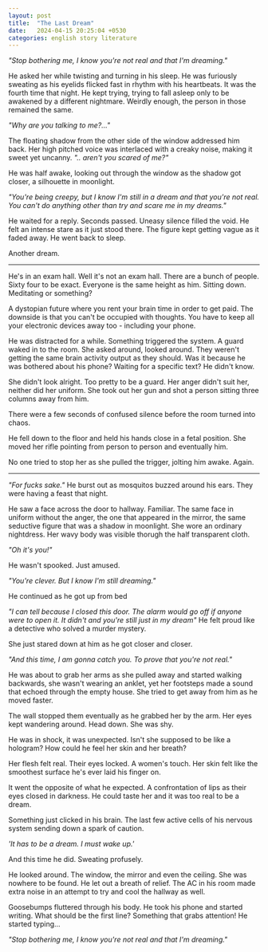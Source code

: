 ```yaml
---
layout: post
title:  "The Last Dream"
date:   2024-04-15 20:25:04 +0530
categories: english story literature
---
```


_"Stop bothering me, I know you're not real and that I'm dreaming."_

He asked her while twisting and turning in his sleep. He was furiously sweating as his eyelids flicked fast in rhythm with his heartbeats.
It was the fourth time that night. He kept trying, trying to fall asleep only to be awakened by a different nightmare. Weirdly enough, the person in those remained the same. 



_"Why are you talking to me?..."_

The floating shadow from the other side of the window addressed him back. 
Her high pitched voice was interlaced with a creaky noise, making it sweet yet uncanny. 
_".. aren't you scared of me?"_

He was half awake, looking out through the window as the shadow got closer, a silhouette in moonlight. 

_"You're being creepy, but I know I'm still in a dream and that you're not real. You can't do anything other than try and scare me in my dreams."_

He waited for a reply. Seconds passed. Uneasy silence filled the void. He felt an intense stare as it just stood there. The figure kept getting vague as it faded away. He went back to sleep.

Another dream.

------

He's in an exam hall. Well it's not an exam hall. There are a bunch of people. Sixty four to be exact. Everyone is the same height as him. Sitting down. Meditating or something?

A dystopian future where you rent your brain time in order to get paid. The downside is that you can't be occupied with thoughts. You have to keep all your electronic devices away too - including your phone. 

He was distracted for a while. Something triggered the system. A guard waked in to the room. She asked around, looked around. They weren't getting the same brain activity output as they should. Was it because he was bothered about his phone? Waiting for a specific text? He didn't know.

She didn't look alright. Too pretty to be a guard. Her anger didn't suit her, neither did her uniform. She took out her gun and shot a person sitting three columns away from him.

There were a few seconds of confused silence before the room turned into chaos. 

He fell down to the floor and held his hands close in a fetal position. She moved her rifle pointing from person to person and eventually him. 

No one tried to stop her as she pulled the trigger, jolting him awake. Again. 

------

_"For fucks sake."_ He burst out as mosquitos buzzed around his ears. They were having a feast that night. 

He saw a face across the door to hallway. Familiar. The same face in uniform without the anger, the one that appeared in the mirror, the same seductive figure that was a shadow in moonlight. She wore an ordinary nightdress. Her wavy body was visible thorugh the half transparent cloth.
 

 _"Oh it's you!"_

He wasn't spooked. Just amused.

_"You're clever. But I know I'm still dreaming."_

He continued as he got up from bed

_"I can tell because I closed this door. The alarm would go off if anyone were to open it. It didn't and you're still just in my dream"_
He felt proud like a detective who solved a murder mystery. 

She just stared down at him as he got closer and closer. 

_"And this time, I am gonna catch you. To prove that you're not real."_

He was about to grab her arms as she pulled away and started walking backwards, she wasn't wearing an anklet, yet her footsteps made a sound that echoed through the empty house. She tried to get away from him as he moved faster. 

The wall stopped them eventually as he grabbed her by the arm. Her eyes kept wandering around.  Head down. She was shy.

He was in shock, it was unexpected. Isn't she supposed to be like a hologram? How could he feel her skin and her breath?

Her flesh felt real. Their eyes locked. A women's touch. Her skin felt like the smoothest surface he's ever laid his finger on. 

It went the opposite of what he expected. A confrontation of lips as their eyes closed in darkness. He could taste her and it was too real to be a dream. 

Something just clicked in his brain. The last few active cells of his nervous system sending down a spark of caution.

_'It has to be a dream. I must wake up.'_

And this time he did. Sweating profusely. 

He looked around. The window, the mirror and even the ceiling. She was nowhere to be found. He let out a breath of relief. The AC in his room made extra noise in an attempt to try and cool the hallway as well. 

Goosebumps fluttered through his body. He took his phone and started writing. What should be the first line? Something that grabs attention! He started typing...

_"Stop bothering me, I know you're not real and that I'm dreaming."_
